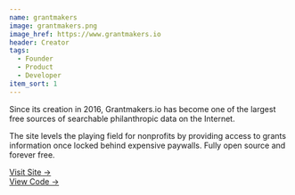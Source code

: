 ```yaml
---
name: grantmakers
image: grantmakers.png
image_href: https://www.grantmakers.io
header: Creator
tags:
  - Founder
  - Product
  - Developer
item_sort: 1
---
```

Since its creation in 2016, Grantmakers.io has become one of the largest free sources of searchable philanthropic data on the Internet.

The site levels the playing field for nonprofits by providing access to grants information once locked behind expensive paywalls. Fully open source and forever free.
 
[Visit Site →](https://www.grantmakers.io/)   
[View Code →](https://github.com/grantmakers/grantmakers.github.io)
